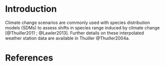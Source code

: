 
# Introduction

Climate change scenarios are commonly used with species distribution
models (SDMs) to assess shifts in species range induced by climate change
[@Thuiller2011 ; @Lawler2013]. Further details on these interpolated weather
station data are available in Thuiller @Thuiller2004a.

# References

